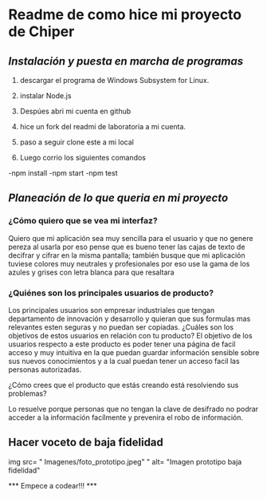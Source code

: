 # Readme de como hice mi proyecto de Chiper

## ***Instalación y puesta en marcha de programas***

1. descargar el programa  de Windows Subsystem for Linux.

2. instalar Node.js

3. Despúes abri mi cuenta en github 

4. hice un fork del readmi de laboratoria a mi cuenta.

5. paso a seguir clone este a mi local 

6. Luego corrio los siguientes comandos

-npm install
-npm start
-npm test

## ***Planeación de lo que queria en mi proyecto***

### ¿Cómo quiero que se vea mi interfaz?

Quiero que mi aplicación sea muy sencilla para el usuario y que no genere pereza al usarla por eso pense que es bueno tener las cajas de texto de decifrar y cifrar en la misma pantalla; también busque que mi aplicación tuviese colores muy neutrales y profesionales por eso use la gama de los azules y grises con letra blanca para que resaltara 

### ¿Quiénes son los principales usuarios de producto?

Los principales usuarios son empresar industriales que tengan departamento de innovación y desarrollo y quieran que sus formulas mas relevantes esten seguras y no puedan ser copiadas.
¿Cuáles son los objetivos de estos usuarios en relación con tu producto?
El objetivo de los usuarios respecto a este producto es poder tener una página de facil acceso y muy intuitiva en la que puedan guardar información sensible sobre sus nuevos conocimientos y a la cual puedan tener un acceso facil las personas autorizadas.

¿Cómo crees que el producto que estás creando está resolviendo sus problemas?

Lo resuelve porque personas que no tengan la clave de desifrado no podrar acceder a la información facílmente y prevenira el robo de información.

## Hacer voceto de baja fidelidad

img src= " Imagenes/foto_prototipo.jpeg" " alt= "Imagen prototipo baja fidelidad"


*** Empece a codear!!! ***



